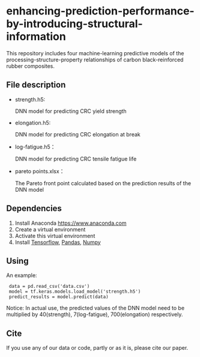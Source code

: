 # enhancing-prediction-performance-by-introducing-structural-information
This repository includes four machine-learning predictive models of the processing-structure-property relationships of carbon black-reinforced rubber composites.

## File description

- strength.h5:

  DNN model for predicting CRC yield strength

- elongation.h5:

  DNN model for predicting CRC elongation at break

- log-fatigue.h5：

  DNN model for predicting CRC tensile fatigue life

- pareto points.xlsx：
  
  The Pareto front point calculated based on the prediction results of the DNN model

## Dependencies

1. Install Anaconda <https://www.anaconda.com>
2. Create a virtual environment
3. Activate this virtual environment
4. Install [Tensorflow](https://www.tensorflow.org/get_started/os_setup), [Pandas](https://pandas.pydata.org/getting_started.html), [Numpy](https://numpy.org/install)

## Using
  An example:
  
 ```shell
  data = pd.read_csv('data.csv')
  model = tf.keras.models.load_model('strength.h5')
  predict_results = model.predict(data)
  ```
  Notice:
In actual use, the predicted values ​​of the DNN model need to be multiplied by 40(strength), 7(log-fatigue), 700(elongation) respectively.

## Cite
 If you use any of our data or code, partly or as it is, please cite our paper.
